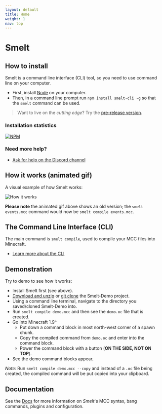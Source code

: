 ```yaml
---
layout: default
title: Home
weight: 1
nav: top
---
```


Smelt
=====

How to install
--------------

Smelt is a command line interface (CLI) tool, so you need to use command line on your computer.

* First, install [Node](https://nodejs.org) on your computer.
* Then, in a command line prompt run `npm install smelt-cli -g` so that the `smelt` command can be used.

> Want to live on the *cutting edge*? Try the [pre-release version](prereleases.html).

### Installation statistics

[![NPM](https://nodei.co/npm/smelt-cli.png?downloads=true)](https://nodei.co/npm/smelt-cli/)

### Need more help?

* [Ask for help on the Discord channel](https://discord.gg/aDFs2pB)

How it works (animated gif)
---------------------------

A visual example of how Smelt works:

![How it works](./images/smelt-demo.gif)

**Please note** the animated gif above shows an old version; the `smelt events.mcc` command would now be `smelt compile events.mcc`.

The Command Line Interface (CLI)
--------------------------------

The main command is `smelt compile`, used to compile your MCC files into Minecraft. 

* [Learn more about the CLI](cli.html)

Demonstration
-------------

Try to demo to see how it works:

* Install Smelt first (see above).
* [Download and unzip](https://github.com/GnaspGames/Smelt-Demo/archive/master.zip) or [git clone](https://github.com/GnaspGames/Smelt-Demo) the Smelt-Demo project.
* Using a command line terminal, navigate to the directory you saved/cloned Smelt-Demo into.
* Run `smelt compile demo.mcc` and then see the `demo.oc` file that is created.
* Go into Minecraft 1.9^
    * Put down a command block in most north-west corner of a spawn chunk.
    * Copy the compiled command from `demo.oc` and enter into the command block.
    * Power the command block with a button (**ON THE SIDE, NOT ON TOP**).
* See the demo command blocks appear.

*Note:* Run `smelt compile demo.mcc --copy` and instead of a `.oc` file being created, the compiled command will be put copied into your clipboard.

Documentation
-------------

See the [Docs](docs.html) for more information on *Smelt*'s MCC syntax, bang commands, plugins and configuration.
